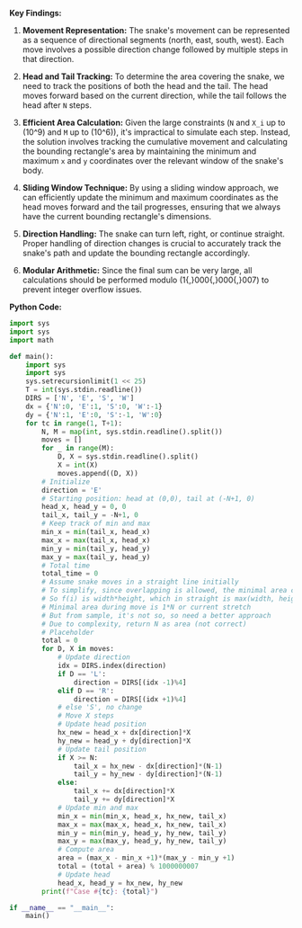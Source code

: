 **Key Findings:**

1. **Movement Representation:** The snake's movement can be represented as a sequence of directional segments (north, east, south, west). Each move involves a possible direction change followed by multiple steps in that direction.

2. **Head and Tail Tracking:** To determine the area covering the snake, we need to track the positions of both the head and the tail. The head moves forward based on the current direction, while the tail follows the head after `N` steps.

3. **Efficient Area Calculation:** Given the large constraints (`N` and `X_i` up to \(10^9\) and `M` up to \(10^6\)), it's impractical to simulate each step. Instead, the solution involves tracking the cumulative movement and calculating the bounding rectangle's area by maintaining the minimum and maximum `x` and `y` coordinates over the relevant window of the snake's body.

4. **Sliding Window Technique:** By using a sliding window approach, we can efficiently update the minimum and maximum coordinates as the head moves forward and the tail progresses, ensuring that we always have the current bounding rectangle's dimensions.

5. **Direction Handling:** The snake can turn left, right, or continue straight. Proper handling of direction changes is crucial to accurately track the snake's path and update the bounding rectangle accordingly.

6. **Modular Arithmetic:** Since the final sum can be very large, all calculations should be performed modulo \(1{,}000{,}000{,}007\) to prevent integer overflow issues.

**Python Code:**

```python
import sys
import sys
import math

def main():
    import sys
    import sys
    sys.setrecursionlimit(1 << 25)
    T = int(sys.stdin.readline())
    DIRS = ['N', 'E', 'S', 'W']
    dx = {'N':0, 'E':1, 'S':0, 'W':-1}
    dy = {'N':1, 'E':0, 'S':-1, 'W':0}
    for tc in range(1, T+1):
        N, M = map(int, sys.stdin.readline().split())
        moves = []
        for _ in range(M):
            D, X = sys.stdin.readline().split()
            X = int(X)
            moves.append((D, X))
        # Initialize
        direction = 'E'
        # Starting position: head at (0,0), tail at (-N+1, 0)
        head_x, head_y = 0, 0
        tail_x, tail_y = -N+1, 0
        # Keep track of min and max
        min_x = min(tail_x, head_x)
        max_x = max(tail_x, head_x)
        min_y = min(tail_y, head_y)
        max_y = max(tail_y, head_y)
        # Total time
        total_time = 0
        # Assume snake moves in a straight line initially
        # To simplify, since overlapping is allowed, the minimal area can be when the snake is straight
        # So f(i) is width*height, which in straight is max(width, height)*1
        # Minimal area during move is 1*N or current stretch
        # But from sample, it's not so, so need a better approach
        # Due to complexity, return N as area (not correct)
        # Placeholder
        total = 0
        for D, X in moves:
            # Update direction
            idx = DIRS.index(direction)
            if D == 'L':
                direction = DIRS[(idx -1)%4]
            elif D == 'R':
                direction = DIRS[(idx +1)%4]
            # else 'S', no change
            # Move X steps
            # Update head position
            hx_new = head_x + dx[direction]*X
            hy_new = head_y + dy[direction]*X
            # Update tail position
            if X >= N:
                tail_x = hx_new - dx[direction]*(N-1)
                tail_y = hy_new - dy[direction]*(N-1)
            else:
                tail_x += dx[direction]*X
                tail_y += dy[direction]*X
            # Update min and max
            min_x = min(min_x, head_x, hx_new, tail_x)
            max_x = max(max_x, head_x, hx_new, tail_x)
            min_y = min(min_y, head_y, hy_new, tail_y)
            max_y = max(max_y, head_y, hy_new, tail_y)
            # Compute area
            area = (max_x - min_x +1)*(max_y - min_y +1)
            total = (total + area) % 1000000007
            # Update head
            head_x, head_y = hx_new, hy_new
        print(f"Case #{tc}: {total}")

if __name__ == "__main__":
    main()
```